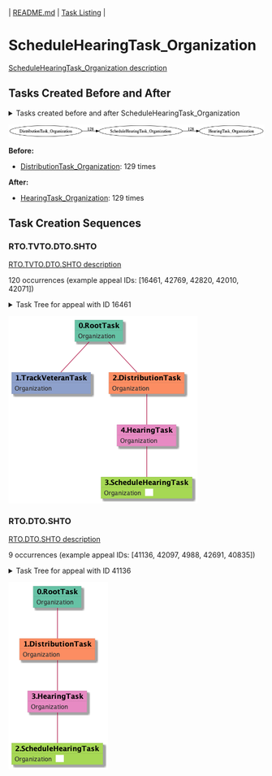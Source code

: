 | [README.md](/README.md) | [Task Listing](tasklist.md) |

# ScheduleHearingTask_Organization

[ScheduleHearingTask_Organization description](../descr/ScheduleHearingTask_Organization.md)

## Tasks Created Before and After

<details><summary>Tasks created before and after ScheduleHearingTask_Organization</summary>

```
digraph G {
rankdir="LR";
"DistributionTask_Organization" -> "ScheduleHearingTask_Organization" [label=129]
"ScheduleHearingTask_Organization" -> "HearingTask_Organization" [label=129]
}
```
</details>

![ScheduleHearingTask_Organization](dot/ScheduleHearingTask_Organization.dot.png)

**Before:**

   * [DistributionTask_Organization](DistributionTask_Organization.md): 129 times

**After:**

   * [HearingTask_Organization](HearingTask_Organization.md): 129 times

## Task Creation Sequences

### RTO.TVTO.DTO.SHTO

[RTO.TVTO.DTO.SHTO description](../descr/RTO.TVTO.DTO.SHTO.md)

120 occurrences (example appeal IDs: [16461, 42769, 42820, 42010, 42071])

<details><summary>Task Tree for appeal with ID 16461</summary>

```
@startuml
skinparam {
  ObjectBorderColor #555
  ObjectBorderThickness 0
  ObjectFontStyle bold
  ObjectFontSize 14
  ObjectAttributeFontColor #333
  ObjectAttributeFontSize 12
}
  object 0.RootTask #66c2a5 {
Organization
}
  object 1.TrackVeteranTask #8da0cb {
Organization
}
  object 2.DistributionTask #fc8d62 {
Organization
}
  object 3.ScheduleHearingTask #a6d854 {
Organization  <back:white>    </back>
}
  object 4.HearingTask #e78ac3 {
Organization
}
0.RootTask -- 1.TrackVeteranTask
0.RootTask -- 2.DistributionTask
4.HearingTask -- 3.ScheduleHearingTask
2.DistributionTask -- 4.HearingTask
@enduml
```
</details>

![RTO.TVTO.DTO.SHTO-16461](uml/RTO.TVTO.DTO.SHTO-16461.png)

### RTO.DTO.SHTO

[RTO.DTO.SHTO description](../descr/RTO.DTO.SHTO.md)

9 occurrences (example appeal IDs: [41136, 42097, 4988, 42691, 40835])

<details><summary>Task Tree for appeal with ID 41136</summary>

```
@startuml
skinparam {
  ObjectBorderColor #555
  ObjectBorderThickness 0
  ObjectFontStyle bold
  ObjectFontSize 14
  ObjectAttributeFontColor #333
  ObjectAttributeFontSize 12
}
  object 0.RootTask #66c2a5 {
Organization
}
  object 1.DistributionTask #fc8d62 {
Organization
}
  object 2.ScheduleHearingTask #a6d854 {
Organization  <back:white>    </back>
}
  object 3.HearingTask #e78ac3 {
Organization
}
0.RootTask -- 1.DistributionTask
3.HearingTask -- 2.ScheduleHearingTask
1.DistributionTask -- 3.HearingTask
@enduml
```
</details>

![RTO.DTO.SHTO-41136](uml/RTO.DTO.SHTO-41136.png)

